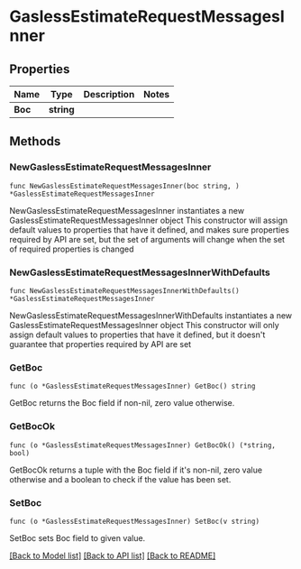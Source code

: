 # GaslessEstimateRequestMessagesInner

## Properties

Name | Type | Description | Notes
------------ | ------------- | ------------- | -------------
**Boc** | **string** |  | 

## Methods

### NewGaslessEstimateRequestMessagesInner

`func NewGaslessEstimateRequestMessagesInner(boc string, ) *GaslessEstimateRequestMessagesInner`

NewGaslessEstimateRequestMessagesInner instantiates a new GaslessEstimateRequestMessagesInner object
This constructor will assign default values to properties that have it defined,
and makes sure properties required by API are set, but the set of arguments
will change when the set of required properties is changed

### NewGaslessEstimateRequestMessagesInnerWithDefaults

`func NewGaslessEstimateRequestMessagesInnerWithDefaults() *GaslessEstimateRequestMessagesInner`

NewGaslessEstimateRequestMessagesInnerWithDefaults instantiates a new GaslessEstimateRequestMessagesInner object
This constructor will only assign default values to properties that have it defined,
but it doesn't guarantee that properties required by API are set

### GetBoc

`func (o *GaslessEstimateRequestMessagesInner) GetBoc() string`

GetBoc returns the Boc field if non-nil, zero value otherwise.

### GetBocOk

`func (o *GaslessEstimateRequestMessagesInner) GetBocOk() (*string, bool)`

GetBocOk returns a tuple with the Boc field if it's non-nil, zero value otherwise
and a boolean to check if the value has been set.

### SetBoc

`func (o *GaslessEstimateRequestMessagesInner) SetBoc(v string)`

SetBoc sets Boc field to given value.



[[Back to Model list]](../README.md#documentation-for-models) [[Back to API list]](../README.md#documentation-for-api-endpoints) [[Back to README]](../README.md)


